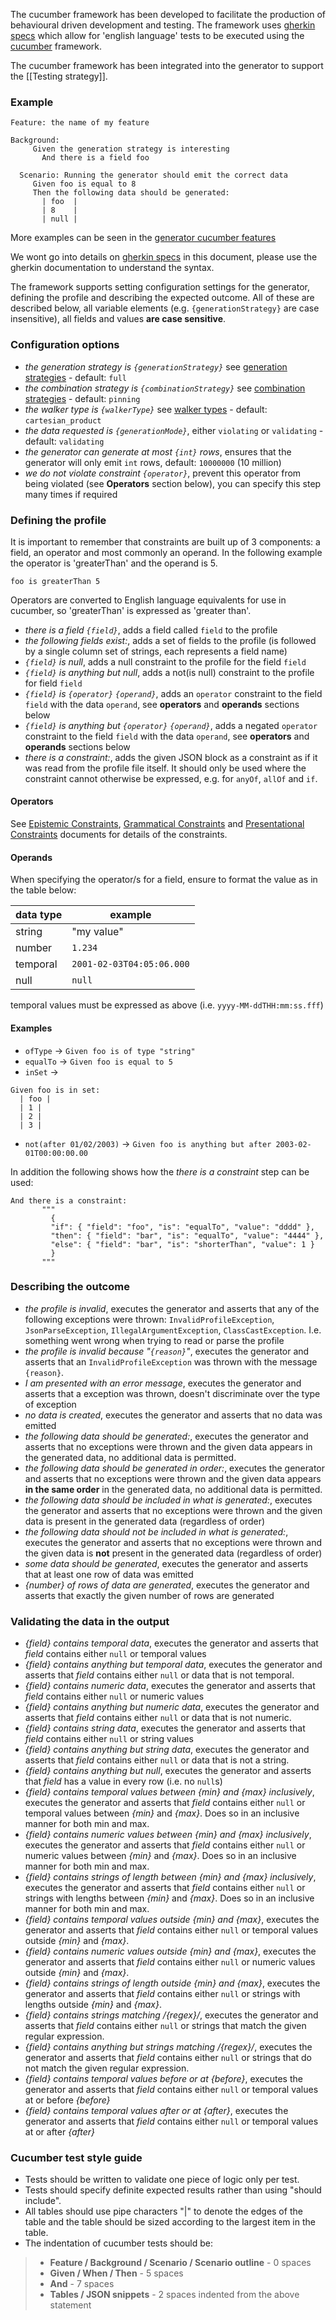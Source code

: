 The cucumber framework has been developed to facilitate the production of behavioural driven development and testing.
The framework uses [gherkin specs](https://docs.cucumber.io/gherkin/) which allow for 'english language' tests to be executed using the [cucumber](https://docs.cucumber.io/) framework.

The cucumber framework has been integrated into the generator to support the [[Testing strategy]].

### Example
```
Feature: the name of my feature

Background:
     Given the generation strategy is interesting
       And there is a field foo

  Scenario: Running the generator should emit the correct data
     Given foo is equal to 8
     Then the following data should be generated:
       | foo  |
       | 8    |
       | null |
```

More examples can be seen in the [generator cucumber features](https://github.com/ScottLogic/datahelix/tree/master/generator/src/test/java/com/scottlogic/deg/generator/cucumber)

We wont go into details on [gherkin specs](https://docs.cucumber.io/gherkin/) in this document, please use the gherkin documentation to understand the syntax.

The framework supports setting configuration settings for the generator, defining the profile and describing the expected outcome. All of these are described below, all variable elements (e.g. `{generationStrategy}` are case insensitive), all fields and values **are case sensitive**.

### Configuration options
* _the generation strategy is `{generationStrategy}`_ see [generation strategies](https://github.com/ScottLogic/datahelix/blob/master/docs/Options/GenerateOptions.md) - default: `full`
* _the combination strategy is `{combinationStrategy}`_ see [combination strategies](https://github.com/ScottLogic/datahelix/blob/master/docs/Options/GenerateOptions.md) - default: `pinning`
* _the walker type is `{walkerType}`_ see [walker types](https://github.com/ScottLogic/datahelix/blob/master/docs/Options/GenerateOptions.md) - default: `cartesian_product`
* _the data requested is `{generationMode}`_, either `violating` or `validating` - default: `validating`
* _the generator can generate at most `{int}` rows_, ensures that the generator will only emit `int` rows, default: `10000000` (10 million)
* _we do not violate constraint `{operator}`_, prevent this operator from being violated (see **Operators** section below), you can specify this step many times if required

### Defining the profile
It is important to remember that constraints are built up of 3 components: a field, an operator and most commonly an operand. In the following example the operator is 'greaterThan' and the operand is 5.

```
foo is greaterThan 5
```

Operators are converted to English language equivalents for use in cucumber, so 'greaterThan' is expressed as 'greater than'.

* _there is a field `{field}`_, adds a field called `field` to the profile
* _the following fields exist:_, adds a set of fields to the profile (is followed by a single column set of strings, each represents a field name)
* _`{field}` is null_, adds a null constraint to the profile for the field `field`
* _`{field}` is anything but null_, adds a not(is null) constraint to the profile for field `field`
* _`{field}` is `{operator}` `{operand}`_, adds an `operator` constraint to the field `field` with the data `operand`, see **operators** and **operands** sections below
* _`{field}` is anything but `{operator}` `{operand}`_, adds a negated `operator` constraint to the field `field` with the data `operand`, see **operators** and **operands** sections below
* _there is a constraint:_, adds the given JSON block as a constraint as if it was read from the profile file itself. It should only be used where the constraint cannot otherwise be expressed, e.g. for `anyOf`, `allOf` and `if`.

#### Operators
See [Epistemic Constraints](https://github.com/ScottLogic/datahelix/blob/master/docs/EpistemicConstraints.md), [Grammatical Constraints](https://github.com/ScottLogic/datahelix/blob/master/docs/GrammaticalConstraints.md) and [Presentational Constraints](https://github.com/ScottLogic/datahelix/blob/master/docs/PresentationalConstraints.md) documents for details of the constraints.

#### Operands
When specifying the operator/s for a field, ensure to format the value as in the table below:

| data type | example |
| ---- | ---- |
| string | "my value" |
| number | `1.234` |
| temporal | `2001-02-03T04:05:06.000` | 
| null | `null` |

temporal values must be expressed as above (i.e. `yyyy-MM-ddTHH:mm:ss.fff`)

#### Examples
* `ofType` &rarr; `Given foo is of type "string"`
* `equalTo` &rarr; `Given foo is equal to 5`
* `inSet` &rarr; 
```
Given foo is in set: 
  | foo | 
  | 1 | 
  | 2 | 
  | 3 |
```
* `not(after 01/02/2003)` &rarr; `Given foo is anything but after 2003-02-01T00:00:00.00`

In addition the following shows how the _there is a constraint_ step can be used:
```
And there is a constraint:
       """
         {
         "if": { "field": "foo", "is": "equalTo", "value": "dddd" },
         "then": { "field": "bar", "is": "equalTo", "value": "4444" },
         "else": { "field": "bar", "is": "shorterThan", "value": 1 }
         }
       """
```

### Describing the outcome
* _the profile is invalid_, executes the generator and asserts that any of the following exceptions were thrown: `InvalidProfileException`, `JsonParseException`, `IllegalArgumentException`, `ClassCastException`. I.e. something went wrong when trying to read or parse the profile
* _the profile is invalid because "`{reason}`"_, executes the generator and asserts that an `InvalidProfileException` was thrown with the message `{reason}`.
* _I am presented with an error message_, executes the generator and asserts that a exception was thrown, doesn't discriminate over the type of exception
* _no data is created_, executes the generator and asserts that no data was emitted
* _the following data should be generated:_, executes the generator and asserts that no exceptions were thrown and the given data appears in the generated data, no additional data is permitted.
* _the following data should be generated in order:_, executes the generator and asserts that no exceptions were thrown and the given data appears **in the same order** in the generated data, no additional data is permitted.
* _the following data should be included in what is generated:_, executes the generator and asserts that no exceptions were thrown and the given data is present in the generated data (regardless of order)
* _the following data should not be included in what is generated:_, executes the generator and asserts that no exceptions were thrown and the given data is **not** present in the generated data (regardless of order)
* _some data should be generated_, executes the generator and asserts that at least one row of data was emitted
* _{number} of rows of data are generated_, executes the generator and asserts that exactly the given number of rows are generated

### Validating the data in the output
* _{field} contains temporal data_, executes the generator and asserts that _field_ contains either `null` or temporal values
* _{field} contains anything but temporal data_, executes the generator and asserts that _field_ contains either `null` or data that is not temporal.
* _{field} contains numeric data_, executes the generator and asserts that _field_ contains either `null` or numeric values
* _{field} contains anything but numeric data_, executes the generator and asserts that _field_ contains either `null` or data that is not numeric.
* _{field} contains string data_, executes the generator and asserts that _field_ contains either `null` or string values
* _{field} contains anything but string data_, executes the generator and asserts that _field_ contains either `null` or data that is not a string.
* _{field} contains anything but null_, executes the generator and asserts that _field_ has a value in every row (i.e. no `null`s)
* _{field} contains temporal values between {min} and {max} inclusively_, executes the generator and asserts that _field_ contains either `null` or temporal values between _{min}_ and _{max}_. Does so in an inclusive manner for both min and max.
* _{field} contains numeric values between {min} and {max} inclusively_, executes the generator and asserts that _field_ contains either `null` or numeric values between _{min}_ and _{max}_. Does so in an inclusive manner for both min and max.
* _{field} contains strings of length between {min} and {max} inclusively_, executes the generator and asserts that _field_ contains either `null` or strings with lengths between _{min}_ and _{max}_. Does so in an inclusive manner for both min and max.
* _{field} contains temporal values outside {min} and {max}_, executes the generator and asserts that _field_ contains either `null` or temporal values outside _{min}_ and _{max}_.
* _{field} contains numeric values outside {min} and {max}_, executes the generator and asserts that _field_ contains either `null` or numeric values outside _{min}_ and _{max}_.
* _{field} contains strings of length outside {min} and {max}_, executes the generator and asserts that _field_ contains either `null` or strings with lengths outside _{min}_ and _{max}_.
* _{field} contains strings matching /{regex}/_, executes the generator and asserts that _field_ contains either `null` or strings that match the given regular expression.
* _{field} contains anything but strings matching /{regex}/_, executes the generator and asserts that _field_ contains either `null` or strings that do not match the given regular expression.
* _{field} contains temporal values before or at {before}_, executes the generator and asserts that _field_ contains either `null` or temporal values at or before _{before}_
* _{field} contains temporal values after or at {after}_, executes the generator and asserts that _field_ contains either `null` or temporal values at or after _{after}_

### Cucumber test style guide
* Tests should be written to validate one piece of logic only per test.
* Tests should specify definite expected results rather than using "should include".
* All tables should use pipe characters "|" to denote the edges of the table and the table should be sized according to the largest item in the table.
* The indentation of cucumber tests should be:
>   * **Feature / Background / Scenario / Scenario outline** - 0 spaces
>   * **Given / When / Then** - 5 spaces
>   * **And** - 7 spaces
>   * **Tables / JSON snippets** - 2 spaces indented from the above statement